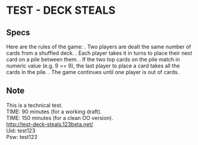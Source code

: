 # TEST - DECK STEALS #

Specs
-----
Here are the rules of the game:
. Two players are dealt the same number of cards from a shuffled deck.
. Each player takes it in turns to place their next card on a pile between them.
. If the two top cards on the pile match in numeric value (e.g. 9 == 9), the last player to place a card takes all the cards in the pile.
. The game continues until one player is out of cards.

Note
----
This is a technical test.<br/>
TIME: 90 minutes (for a working draft).<br/>
TIME: 150 minutes (for a clean OO version).<br/>
http://test-deck-steals.123beta.net/<br/>
Uid: test123<br/>
Psw: test123